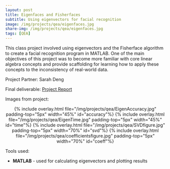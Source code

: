 ```yaml
---
layout: post
title: Eigenfaces and Fisherfaces
subtitle: Using eigenvectors for facial recognition
image: /img/projects/qea/eigenfaces.jpg
share-img: /img/projects/qea/eigenfaces.jpg
tags: [QEA]
---
```


This class project involved using eigenvectors and the Fisherface algorithm to create a facial recognition program in MATLAB. One of the main objectives of this project was to become more familiar with core linear algebra concepts and provide scaffolding for learning how to apply these concepts to the inconsistency of real-world data.

Project Partner: Sarah Deng

Final deliverable: [Project Report](
https://drive.google.com/open?id=1LO9RhMCf81uIzvCRr7qmsoYnYnqo7jR1)

Images from project:
<center>
  {% include overlay.html
    file="/img/projects/qea/EigenAccuracy.jpg"
    padding-top="5px"
    width="45%"
    id="accuracy"%}
  {% include overlay.html
    file="/img/projects/qea/EigenTime.jpg"
    padding-top="5px"
    width="45%"
    id="time"%}
  {% include overlay.html
    file="/img/projects/qea/SVDfigure.jpg"
    padding-top="5px"
    width="70%"
    id="svd"%}
  {% include overlay.html
    file="/img/projects/qea/coefficientsfigure.jpg"
    padding-top="5px"
    width="70%"
    id="coeff"%}
</center>

Tools used:
- **MATLAB** - used for calculating eigenvectors and plotting results

